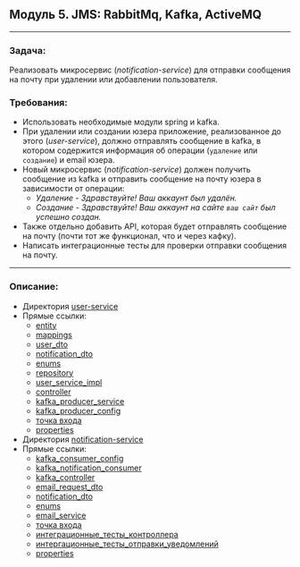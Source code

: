 ## Модуль 5. JMS: RabbitMq, Kafka, ActiveMQ

---

### Задача:
Реализовать микросервис (*notification-service*) для отправки сообщения на почту при удалении или добавлении пользователя.

### Требования:
* Использовать необходимые модули spring и kafka.
* При удалении или создании юзера приложение, реализованное до этого (*user-service*), должно отправлять сообщение в kafka,
в котором содержится информация об операции (`удаление` или `создание`) и email юзера.
* Новый микросервис (*notification-service*) должен получить сообщение из kafka и отправить сообщение на почту юзера в
зависимости от операции: 
  * *Удаление - Здравствуйте! Ваш аккаунт был удалён.* 
  * *Создание - Здравствуйте! Ваш аккаунт на сайте `ваш сайт` был успешно создан.*
* Также отдельно добавить API, которая будет отправлять сообщение на почту (почти тот же функционал, что и через кафку).
* Написать интеграционные тесты для проверки отправки сообщения на почту.

---
### Описание:
* Директория [user-service](https://github.com/MikhailAkulov/springboot_user-service_with_kafka/tree/main/src/main/java/com/akulov/springboot/userservice_withkafka)
* Прямые ссылки:
  * [entity](https://github.com/MikhailAkulov/springboot_user-service_with_kafka/blob/main/src/main/java/com/akulov/springboot/userservice_withkafka/entity/User.java)
  * [mappings](https://github.com/MikhailAkulov/springboot_user-service_with_kafka/blob/main/src/main/java/com/akulov/springboot/userservice_withkafka/utils/MappingUtils.java)
  * [user_dto](https://github.com/MikhailAkulov/springboot_user-service_with_kafka/blob/main/src/main/java/com/akulov/springboot/userservice_withkafka/dto/UserDto.java)
  * [notification_dto](https://github.com/MikhailAkulov/springboot_user-service_with_kafka/blob/main/src/main/java/com/akulov/springboot/userservice_withkafka/dto/NotificationDto.java)
  * [enums](https://github.com/MikhailAkulov/springboot_user-service_with_kafka/blob/main/src/main/java/com/akulov/springboot/userservice_withkafka/enums/OperationType.java)
  * [repository](https://github.com/MikhailAkulov/springboot_user-service_with_kafka/blob/main/src/main/java/com/akulov/springboot/userservice_withkafka/repository/UserRepository.java)
  * [user_service_impl](https://github.com/MikhailAkulov/springboot_user-service_with_kafka/blob/main/src/main/java/com/akulov/springboot/userservice_withkafka/service/UserServiceImpl.java)
  * [controller](https://github.com/MikhailAkulov/springboot_user-service_with_kafka/blob/main/src/main/java/com/akulov/springboot/userservice_withkafka/controller/UserController.java)
  * [kafka_producer_service](https://github.com/MikhailAkulov/springboot_user-service_with_kafka/blob/main/src/main/java/com/akulov/springboot/userservice_withkafka/service/KafkaProducerService.java)
  * [kafka_producer_config](https://github.com/MikhailAkulov/springboot_user-service_with_kafka/blob/main/src/main/java/com/akulov/springboot/userservice_withkafka/configuration/KafkaProducerConfig.java)
  * [точка входа](https://github.com/MikhailAkulov/springboot_user-service_with_kafka/blob/main/src/main/java/com/akulov/springboot/userservice_withkafka/UserServiceWithKafkaApplication.java)
  * [properties](https://github.com/MikhailAkulov/springboot_user-service_with_kafka/blob/main/src/main/resources/application.properties)
* Директория [notification-service](https://github.com/MikhailAkulov/springboot_kafka_notification-service/tree/main/src/main/java/com/akulov/springboot/notificationservice)
* Прямые ссылки: 
  * [kafka_consumer_config](https://github.com/MikhailAkulov/springboot_kafka_notification-service/blob/main/src/main/java/com/akulov/springboot/notificationservice/configuration/KafkaConsumerConfig.java)
  * [kafka_notification_consumer](https://github.com/MikhailAkulov/springboot_kafka_notification-service/blob/main/src/main/java/com/akulov/springboot/notificationservice/consumer/KafkaNotificationConsumer.java)
  * [kafka_controller](https://github.com/MikhailAkulov/springboot_kafka_notification-service/blob/main/src/main/java/com/akulov/springboot/notificationservice/controller/KafkaController.java)
  * [email_request_dto](https://github.com/MikhailAkulov/springboot_kafka_notification-service/blob/main/src/main/java/com/akulov/springboot/notificationservice/dto/EmailRequestDto.java)
  * [notification_dto](https://github.com/MikhailAkulov/springboot_kafka_notification-service/blob/main/src/main/java/com/akulov/springboot/notificationservice/dto/NotificationDto.java)
  * [enums](https://github.com/MikhailAkulov/springboot_kafka_notification-service/blob/main/src/main/java/com/akulov/springboot/notificationservice/enums/OperationType.java)
  * [email_service](https://github.com/MikhailAkulov/springboot_kafka_notification-service/blob/main/src/main/java/com/akulov/springboot/notificationservice/service/EmailService.java)
  * [точка входа](https://github.com/MikhailAkulov/springboot_kafka_notification-service/blob/main/src/main/java/com/akulov/springboot/notificationservice/NotificationServiceApplication.java)
  * [интеграционные_тесты_контроллера](https://github.com/MikhailAkulov/springboot_kafka_notification-service/blob/main/src/test/java/com/akulov/springboot/notificationservice/controller/KafkaControllerIntegrationTest.java)
  * [интергационные_тесты_отправки_уведомлений](https://github.com/MikhailAkulov/springboot_kafka_notification-service/blob/main/src/test/java/com/akulov/springboot/notificationservice/integration/NotificationServiceIntegrationTest.java)
  * [properties](https://github.com/MikhailAkulov/springboot_kafka_notification-service/blob/main/src/main/resources/application.properties)